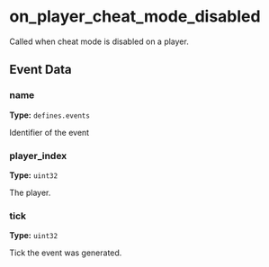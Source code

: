 # on_player_cheat_mode_disabled

Called when cheat mode is disabled on a player.

## Event Data

### name

**Type:** `defines.events`

Identifier of the event

### player_index

**Type:** `uint32`

The player.

### tick

**Type:** `uint32`

Tick the event was generated.

